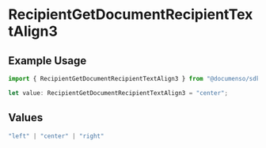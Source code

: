 # RecipientGetDocumentRecipientTextAlign3

## Example Usage

```typescript
import { RecipientGetDocumentRecipientTextAlign3 } from "@documenso/sdk-typescript/models/operations";

let value: RecipientGetDocumentRecipientTextAlign3 = "center";
```

## Values

```typescript
"left" | "center" | "right"
```